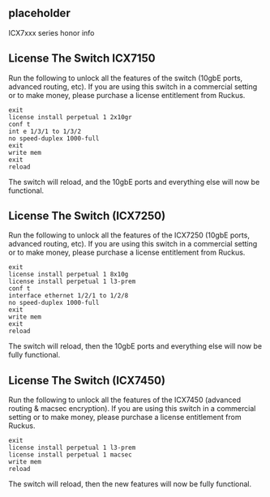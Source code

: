 ## placeholder

ICX7xxx series honor info



## License The Switch ICX7150
Run the following to unlock all the features of the switch (10gbE ports, advanced routing, etc). If you are using this switch in a commercial setting or to make money, please purchase a license entitlement from Ruckus.

```
exit
license install perpetual 1 2x10gr
conf t
int e 1/3/1 to 1/3/2
no speed-duplex 1000-full
exit
write mem
exit
reload
```
The switch will reload, and the 10gbE ports and everything else will now be functional.



## License The Switch (ICX7250)
Run the following to unlock all the features of the ICX7250 (10gbE ports, advanced routing, etc). If you are using this switch in a commercial setting or to make money, please purchase a license entitlement from Ruckus.

```
exit
license install perpetual 1 8x10g
license install perpetual 1 l3-prem
conf t
interface ethernet 1/2/1 to 1/2/8
no speed-duplex 1000-full
exit
write mem
exit
reload
```
The switch will reload, then the 10gbE ports and everything else will now be fully functional.

## License The Switch (ICX7450)
Run the following to unlock all the features of the ICX7450 (advanced routing & macsec encryption). If you are using this switch in a commercial setting or to make money, please purchase a license entitlement from Ruckus.

```
exit
license install perpetual 1 l3-prem
license install perpetual 1 macsec
write mem
reload
```
The switch will reload, then the new features will now be fully functional.